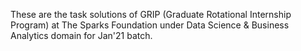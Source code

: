 These are the task solutions of GRIP (Graduate Rotational Internship Program) at The Sparks Foundation under Data Science & Business Analytics domain for Jan'21 batch.
